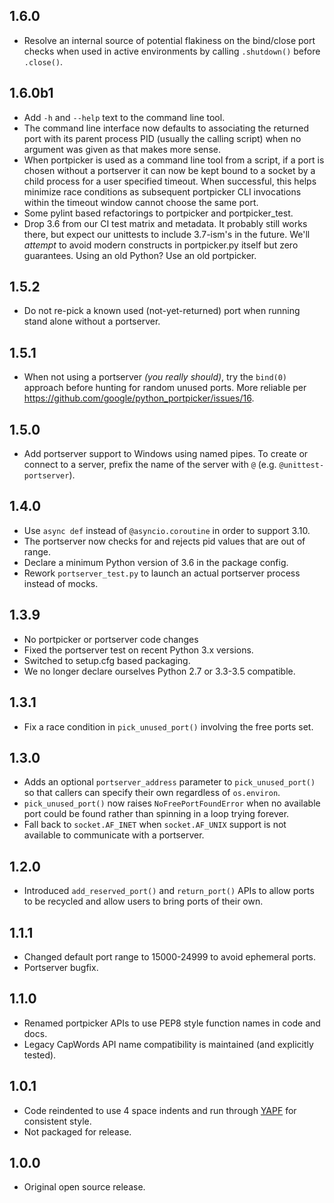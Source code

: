 ## 1.6.0

*   Resolve an internal source of potential flakiness on the bind/close port
    checks when used in active environments by calling `.shutdown()` before
    `.close()`.

## 1.6.0b1

*   Add `-h` and `--help` text to the command line tool.
*   The command line interface now defaults to associating the returned port
    with its parent process PID (usually the calling script) when no argument
    was given as that makes more sense.
*   When portpicker is used as a command line tool from a script, if a port is
    chosen without a portserver it can now be kept bound to a socket by a
    child process for a user specified timeout. When successful, this helps
    minimize race conditions as subsequent portpicker CLI invocations within
    the timeout window cannot choose the same port.
*   Some pylint based refactorings to portpicker and portpicker\_test.
*   Drop 3.6 from our CI test matrix and metadata. It probably still works
    there, but expect our unittests to include 3.7-ism's in the future. We'll
    *attempt* to avoid modern constructs in portpicker.py itself but zero
    guarantees. Using an old Python? Use an old portpicker.

## 1.5.2

*   Do not re-pick a known used (not-yet-returned) port when running stand alone
    without a portserver.

## 1.5.1

*   When not using a portserver *(you really should)*, try the `bind(0)`
    approach before hunting for random unused ports. More reliable per
    https://github.com/google/python_portpicker/issues/16.

## 1.5.0

*   Add portserver support to Windows using named pipes. To create or connect to
    a server, prefix the name of the server with `@` (e.g.
    `@unittest-portserver`).

## 1.4.0

*   Use `async def` instead of `@asyncio.coroutine` in order to support 3.10.
*   The portserver now checks for and rejects pid values that are out of range.
*   Declare a minimum Python version of 3.6 in the package config.
*   Rework `portserver_test.py` to launch an actual portserver process instead
    of mocks.

## 1.3.9

*   No portpicker or portserver code changes
*   Fixed the portserver test on recent Python 3.x versions.
*   Switched to setup.cfg based packaging.
*   We no longer declare ourselves Python 2.7 or 3.3-3.5 compatible.

## 1.3.1

*   Fix a race condition in `pick_unused_port()` involving the free ports set.

## 1.3.0

*   Adds an optional `portserver_address` parameter to `pick_unused_port()` so
    that callers can specify their own regardless of `os.environ`.
*   `pick_unused_port()` now raises `NoFreePortFoundError` when no available
    port could be found rather than spinning in a loop trying forever.
*   Fall back to `socket.AF_INET` when `socket.AF_UNIX` support is not available
    to communicate with a portserver.

## 1.2.0

*   Introduced `add_reserved_port()` and `return_port()` APIs to allow ports to
    be recycled and allow users to bring ports of their own.

## 1.1.1

*   Changed default port range to 15000-24999 to avoid ephemeral ports.
*   Portserver bugfix.

## 1.1.0

*   Renamed portpicker APIs to use PEP8 style function names in code and docs.
*   Legacy CapWords API name compatibility is maintained (and explicitly
    tested).

## 1.0.1

*   Code reindented to use 4 space indents and run through
    [YAPF](https://github.com/google/yapf) for consistent style.
*   Not packaged for release.

## 1.0.0

*   Original open source release.

